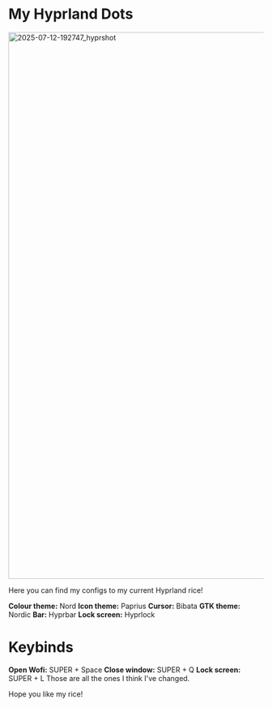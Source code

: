# My Hyprland Dots
<img width="1920" height="1080" alt="2025-07-12-192747_hyprshot" src="https://github.com/user-attachments/assets/7bcc746d-b697-41b5-afdb-468e9b78e627" />

Here you can find my configs to my current Hyprland rice!

<b>Colour theme:</b> Nord
<b>Icon theme:</b> Paprius
<b>Cursor:</b> Bibata
<b>GTK theme:</b> Nordic
<b>Bar:</b> Hyprbar
<b>Lock screen:</b> Hyprlock

# Keybinds

<b>Open Wofi:</b> SUPER + Space
<b>Close window:</b> SUPER + Q
<b>Lock screen:</b> SUPER + L
Those are all the ones I think I've changed.

Hope you like my rice!
